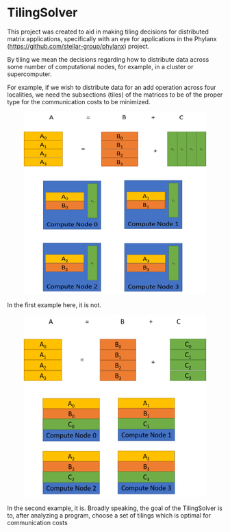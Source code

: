 # TilingSolver

This project was created to aid in making tiling decisions for distributed
matrix applications, specifically with an eye for applications in the Phylanx 
(https://github.com/stellar-group/phylanx) project.

By tiling we mean the decisions regarding how to distribute data across some
number of computational nodes, for example, in a cluster or supercomputer.

For example, if we wish to distribute data for an add operation across four
localities, we need the subsections (tiles) of the matrices to be of the proper
type for the communication costs to be minimized.

<p align="center">
  <img width="426" height="426" src="/images/a_row_b_row_c_col.png">
</p>

In the first example here, it is not.

<p align="center">
  <img width="426" height="426" src="/images/a_row_b_row_c_row.png">
</p>

In the second example, it is. Broadly speaking, the goal of the TilingSolver is to,
after analyzing a program, choose a set of tilings which is optimal for communication
costs


